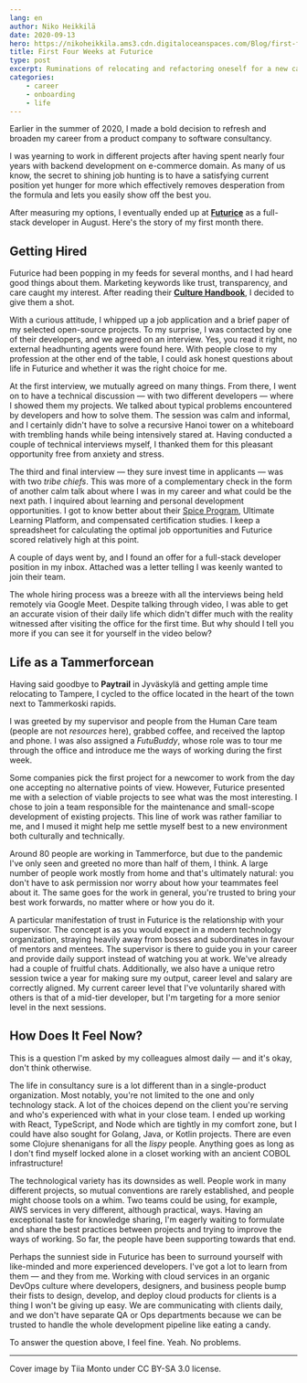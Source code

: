 ```yaml
---
lang: en
author: Niko Heikkilä
date: 2020-09-13
hero: https://nikoheikkila.ams3.cdn.digitaloceanspaces.com/Blog/first-four-weeks-at-futurice.jpg
title: First Four Weeks at Futurice
type: post
excerpt: Ruminations of relocating and refactoring oneself for a new career in a new town.
categories:
    - career
    - onboarding
    - life
---
```


Earlier in the summer of 2020, I made a bold decision to refresh and broaden my career from a product company to software consultancy.

I was yearning to work in different projects after having spent nearly four years with backend development on e-commerce domain. As many of us know, the secret to shining job hunting is to have a satisfying current position yet hunger for more which effectively removes desperation from the formula and lets you easily show off the best you.

After measuring my options, I eventually ended up at [**Futurice**](https://promise.tammerforce.com/en/) as a full-stack developer in August. Here's the story of my first month there.

## Getting Hired

Futurice had been popping in my feeds for several months, and I had heard good things about them. Marketing keywords like trust, transparency, and care caught my interest. After reading their **[Culture Handbook](https://futurice.com/blog/the-futurice-culture-handbook)**, I decided to give them a shot.

With a curious attitude, I whipped up a job application and a brief paper of my selected open-source projects. To my surprise, I was contacted by one of their developers, and we agreed on an interview. Yes, you read it right, no external headhunting agents were found here. With people close to my profession at the other end of the table, I could ask honest questions about life in Futurice and whether it was the right choice for me.

At the first interview, we mutually agreed on many things. From there, I went on to have a technical discussion — with two different developers — where I showed them my projects. We talked about typical problems encountered by developers and how to solve them. The session was calm and informal, and I certainly didn't have to solve a recursive Hanoi tower on a whiteboard with trembling hands while being intensively stared at. Having conducted a couple of technical interviews myself, I thanked them for this pleasant opportunity free from anxiety and stress.

The third and final interview — they sure invest time in applicants — was with two _tribe chiefs_. This was more of a complementary check in the form of another calm talk about where I was in my career and what could be the next path. I inquired about learning and personal development opportunities. I got to know better about their [Spice Program](https://spiceprogram.org/), Ultimate Learning Platform, and compensated certification studies. I keep a spreadsheet for calculating the optimal job opportunities and Futurice scored relatively high at this point.

A couple of days went by, and I found an offer for a full-stack developer position in my inbox. Attached was a letter telling I was keenly wanted to join their team.

The whole hiring process was a breeze with all the interviews being held remotely via Google Meet. Despite talking through video, I was able to get an accurate vision of their daily life which didn't differ much with the reality witnessed after visiting the office for the first time. But why should I tell you more if you can see it for yourself in the video below?

## Life as a Tammerforcean

Having said goodbye to **Paytrail** in Jyväskylä and getting ample time relocating to Tampere, I cycled to the office located in the heart of the town next to Tammerkoski rapids.

I was greeted by my supervisor and people from the Human Care team (people are not *resources* here), grabbed coffee, and received the laptop and phone. I was also assigned a _FutuBuddy_, whose role was to tour me through the office and introduce me the ways of working during the first week.

Some companies pick the first project for a newcomer to work from the day one accepting no alternative points of view. However, Futurice presented me with a selection of viable projects to see what was the most interesting. I chose to join a team responsible for the maintenance and small-scope development of existing projects. This line of work was rather familiar to me, and I mused it might help me settle myself best to a new environment both culturally and technically.

Around 80 people are working in Tammerforce, but due to the pandemic I've only seen and greeted no more than half of them, I think. A large number of people work mostly from home and that's ultimately natural: you don't have to ask permission nor worry about how your teammates feel about it. The same goes for the work in general, you're trusted to bring your best work forwards, no matter where or how you do it.

A particular manifestation of trust in Futurice is the relationship with your supervisor. The concept is as you would expect in a modern technology organization, straying heavily away from bosses and subordinates in favour of mentors and mentees. The supervisor is there to guide you in your career and provide daily support instead of watching you at work. We've already had a couple of fruitful chats. Additionally, we also have a unique retro session twice a year for making sure my output, career level and salary are correctly aligned. My current career level that I've voluntarily shared with others is that of a mid-tier developer, but I'm targeting for a more senior level in the next sessions.

## How Does It Feel Now?

This is a question I'm asked by my colleagues almost daily — and it's okay, don't think otherwise.

The life in consultancy sure is a lot different than in a single-product organization. Most notably, you're not limited to the one and only technology stack. A lot of the choices depend on the client you're serving and who's experienced with what in your close team. I ended up working with React, TypeScript, and Node which are tightly in my comfort zone, but I could have also sought for Golang, Java, or Kotlin projects. There are even some Clojure shenanigans for all the *lispy* people. Anything goes as long as I don't find myself locked alone in a closet working with an ancient COBOL infrastructure!

The technological variety has its downsides as well. People work in many different projects, so mutual conventions are rarely established, and people might choose tools on a whim. Two teams could be using, for example, AWS services in very different, although practical, ways. Having an exceptional taste for knowledge sharing, I'm eagerly waiting to formulate and share the best practices between projects and trying to improve the ways of working. So far, the people have been supporting towards that end.

Perhaps the sunniest side in Futurice has been to surround yourself with like-minded and more experienced developers. I've got a lot to learn from them — and they from me. Working with cloud services in an organic DevOps culture where developers, designers, and business people bump their fists to design, develop, and deploy cloud products for clients is a thing I won't be giving up easy. We are communicating with clients daily, and we don't have separate QA or Ops departments because we can be trusted to handle the whole development pipeline like eating a candy.

To answer the question above, I feel fine. Yeah. No problems.

---

Cover image by Tiia Monto under CC BY-SA 3.0 license.
